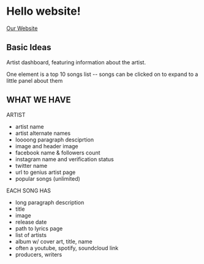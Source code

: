 # Hello website!

[Our Website](https://genius-music-app.glitch.me)

## Basic Ideas

Artist dashboard, featuring information about the artist.

One element is a top 10 songs list -- songs can be clicked on to expand to a little panel about them

## WHAT WE HAVE
ARTIST
- artist name
- artist alternate names
- loooong paragraph desciprtion
- image and header image
- facebook name & followers count
- instagram name and verification status
- twitter name
- url to genius artist page
- popular songs (unlimited)

EACH SONG HAS
- long paragraph description
- title
- image
- release date
- path to lyrics page
- list of artists
- album w/ cover art, title, name
- often a youtube, spotify, soundcloud link
- producers, writers